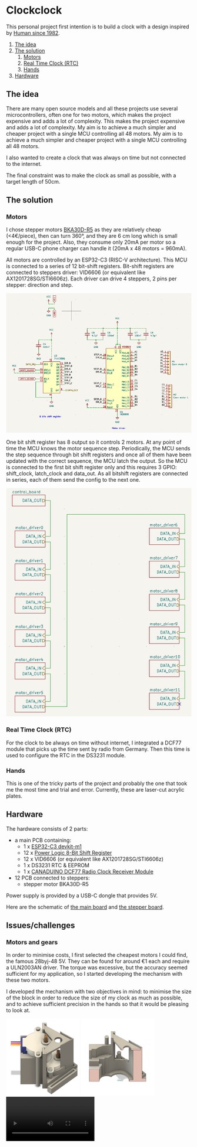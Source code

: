 # Clockclock

This personal project first intention is to build a clock with a design inspired
by [Human since 1982](https://www.humanssince1982.com/).

1. [The idea](#the-idea)
2. [The solution](#the-solution)
    1. [Motors](#motors)
    2. [Real Time Clock (RTC)](#real-time-clock-rtc)
    3. [Hands](#hands)
3. [Hardware](#hardware)

## The idea

There are many open source models and all these projects use several microcontrollers, often one for two motors, which
makes the project expensive and adds a lot of complexity.
This makes the project expensive and adds a lot of complexity. My aim is to achieve a much simpler and cheaper project
with a single MCU controlling all 48 motors.
My aim is to achieve a much simpler and cheaper project with a single MCU controlling all 48 motors.

I also wanted to create a clock that was always on time but not connected to the internet.

The final constraint was to make the clock as small as possible, with a target length of 50cm.

## The solution

### Motors

I chose stepper motors [BKA30D-R5](datasheet/BKA30D-R5.webp) as they are relatively cheap (<4€/piece), then can turn 360°, and they are 6 cm long
which is small enough for the project. Also, they consume only 20mA per motor so a regular USB-C phone charger can
handle it (20mA x 48 motors = 960mA).

All motors are controlled by an ESP32-C3 (RISC-V architecture). This MCU is connected to a series of 12 bit-shift
registers. Bit-shift registers are connected to steppers driver: VID6606 (or equivalent like AX1201728SG/STI6606z). Each
driver can drive 4 steppers, 2 pins per stepper: direction and step.

![bit-shift and stepper driver](img/elec0.png)

One bit shift register has 8 output so it controls 2 motors. At any point of time the MCU knows the motor sequence step.
Periodically, the MCU sends the step sequence through bit shift registers and once all of them have been updated with
the correct sequence, the MCU latch the output. So the MCU is connected to the first bit shift register only and this
requires 3 GPIO: shift_clock, latch_clock and data_out. As all bitshift registers are connected in series, each of them
send the config to the next one.

![data flow](img/high-level-schematic.png)

### Real Time Clock (RTC)

For the clock to be always on time without internet, I integrated a DCF77 module that picks up the time sent by radio
from Germany. Then this time is used to configure the RTC in the DS3231 module.

### Hands

This is one of the tricky parts of the project and probably the one that took me the most time and trial and error.
Currently, these are laser-cut acrylic plates.

## Hardware

The hardware consists of 2 parts:

- a main PCB containing:
    - 1 x [ESP32-C3 devkit-m1](https://docs.espressif.com/projects/esp-dev-kits/en/latest/esp32c3/esp32-c3-devkitm-1/index.html)
    - 12 x [Power Logic 8-Bit Shift Register](https://www.ti.com/lit/ds/symlink/tpic6c595.pdf)
    - 12 x VID6606 (or equivalent like AX1201728SG/STI6606z)
    - 1 x DS3231 RTC & EEPROM
    - 1
      x [CANADUINO DCF77 Radio Clock Receiver Module](https://universal-solder.ca/docs/CANADUINO_Atomic_Clock_Receiver_Kit_V2.pdf)
- 12 PCB connected to steppers:
    - stepper motor BKA30D-R5

Power supply is provided by a USB-C dongle that provides 5V.

Here are the schematic of [the main board](elec/clockclock_main/output/clockclock_main.pdf)
and [the stepper board](elec/clokclock_stepper/output/clokclock_stepper.pdf).

## Issues/challenges

### Motors and gears

In order to minimise costs, I first selected the cheapest motors I could find, the famous 28byj-48 5V.
They can be found for around €1 each and require a ULN2003AN driver.
The torque was excessive, but the accuracy seemed sufficient for my application, so I started developing the mechanism with these two motors.

I developed the mechanism with two objectives in mind: to minimise the size of the block in order to reduce the size of my clock as much as possible, and to achieve sufficient precision in the hands so that it would be pleasing to look at.

<img src="img/motor00000.png" width="200" alt=""/>
<img src="img/motor00001.png" width="200" alt=""/>

<img src="img/motor00003.HEIC" width="200" alt=""/>
<img src="img/motor00005.HEIC" width="200" alt=""/>

<video width="240" controls>
  <source src="img/motor00004.mov" type="video/mp4">
</video>
